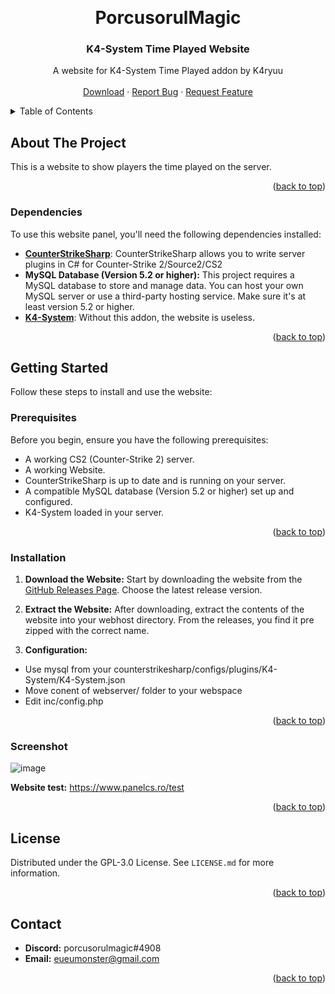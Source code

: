 <a name="readme-top"></a>

<br />
<div align="center">
  <h1 align="center">PorcusorulMagic</h1>
  <h3 align="center">K4-System Time Played Website</h3>

  <p align="center">
    A website for K4-System Time Played addon by K4ryuu
    <br />
    <br />
    <a href="https://github.com/PorcusorulMagic/K4-System-Time-Played-Website/releases">Download</a>
    ·
    <a href="https://github.com/PorcusorulMagic/K4-System-Time-Played-Website/issues/new?assignees=K4ryuu&labels=bug&projects=&template=bug_report.md&title=%5BBUG%5D">Report Bug</a>
    ·
    <a href="https://github.com/PorcusorulMagic/K4-System-Time-Played-Website/issues/new?assignees=K4ryuu&labels=enhancement&projects=&template=feature_request.md&title=%5BREQ%5D">Request Feature</a>
  </p>
</div>

<details>
  <summary>Table of Contents</summary>
  <ol>
    <li>
      <a href="#about-the-project">About The Project</a>
      <ul>
        <li><a href="#dependencies">Dependencies</a></li>
      </ul>
    </li>
    <li>
      <a href="#getting-started">Getting Started</a>
      <ul>
        <li><a href="#prerequisites">Prerequisites</a></li>
        <li><a href="#installation">Installation</a></li>
      </ul>
    </li>
    <li><a href="#screenshot">Screenshot</a></li>
    <li><a href="#license">License</a></li>
    <li><a href="#contact">Contact</a></li>
  </ol>
</details>

## About The Project

This is a website to show players the time played on the server.

<p align="right">(<a href="#readme-top">back to top</a>)</p>

### Dependencies

To use this website panel, you'll need the following dependencies installed:

- [**CounterStrikeSharp**](https://github.com/roflmuffin/CounterStrikeSharp/releases): CounterStrikeSharp allows you to write server plugins in C# for Counter-Strike 2/Source2/CS2
- **MySQL Database (Version 5.2 or higher):** This project requires a MySQL database to store and manage data. You can host your own MySQL server or use a third-party hosting service. Make sure it's at least version 5.2 or higher.
- [**K4-System**](https://github.com/K4ryuu/K4-System/releases): Without this addon, the website is useless.

<p align="right">(<a href="#readme-top">back to top</a>)</p>

<!-- GETTING STARTED -->

## Getting Started

Follow these steps to install and use the website:

### Prerequisites

Before you begin, ensure you have the following prerequisites:

- A working CS2 (Counter-Strike 2) server.
- A working Website.
- CounterStrikeSharp is up to date and is running on your server.
- A compatible MySQL database (Version 5.2 or higher) set up and configured.
- K4-System loaded in your server.

<p align="right">(<a href="#readme-top">back to top</a>)</p>

### Installation

1. **Download the Website:** Start by downloading the website from the [GitHub Releases Page](https://github.com/PorcusorulMagic/K4-System-Time-Played/releases). Choose the latest release version.

2. **Extract the Website:** After downloading, extract the contents of the website into your webhost directory. From the releases, you find it pre zipped with the correct name.

3. **Configuration:**

- Use mysql from your counterstrikesharp/configs/plugins/K4-System/K4-System.json
- Move conent of webserver/ folder to your webspace
- Edit inc/config.php


<p align="right">(<a href="#readme-top">back to top</a>)</p>

### Screenshot

![image](https://github.com/PorcusorulMagic/K4-System-Time-Website/assets/98654600/30f85554-6194-4465-8acc-304747b95956)

**Website test:** https://www.panelcs.ro/test

<p align="right">(<a href="#readme-top">back to top</a>)</p>

## License

Distributed under the GPL-3.0 License. See `LICENSE.md` for more information.

<p align="right">(<a href="#readme-top">back to top</a>)</p>

<!-- CONTACT -->

## Contact

- **Discord:** porcusorulmagic#4908
- **Email:** eueumonster@gmail.com

<p align="right">(<a href="#readme-top">back to top</a>)</p>
